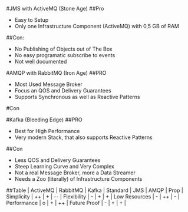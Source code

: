 #JMS with ActiveMQ (Stone Age)
##Pro
- Easy to Setup
- Only one Infrastructure Component (ActiveMQ) with 0,5 GB of RAM

##Con:
- No Publishing of Objects out of The Box
- No easy programatic subscribe to events
- Not well documented

#AMQP with RabbitMQ (Iron Age)
##PRO
- Most Used Message Broker
- Focus an QOS and Delivery Guarantees
- Supports Synchronous as well as Reactive Patterns

#Con


#Kafka (Bleeding Edge)
##PRO
- Best for High Performance
- Very modern Stack, that also supports Reactive Patterns

##Con
- Less QOS and Delivery Guarantees
- Steep Learning Curve and Very Complex
- Not a real Message Broker, more a Data Streamer
- Needs a Zoo (literally) of Infrastructure Components


##Table
              |  ActiveMQ | RabbitMQ | Kafka |
Standard      | JMS       | AMQP     | Prop  |              
Simplicity    |  ++       | +        | --    |
Flexibility   |  -        | +        | +     |
Low Resources |  -        | ++       | -     |
Performance   |  o        | +        | ++    |
Future Proof  |  -        | +        | +     |
